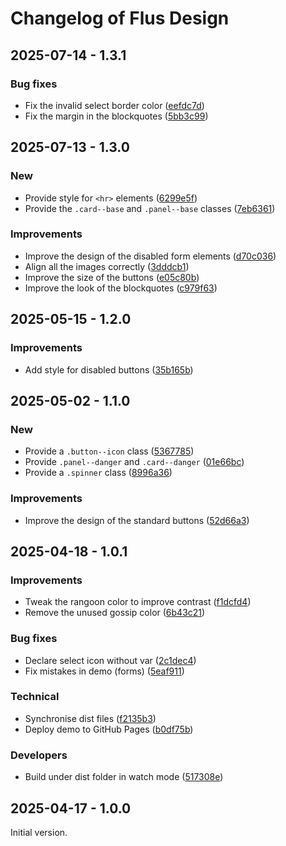 # Changelog of Flus Design

## 2025-07-14 - 1.3.1

### Bug fixes

- Fix the invalid select border color ([eefdc7d](https://github.com/flusio/flus-design/commit/eefdc7d))
- Fix the margin in the blockquotes ([5bb3c99](https://github.com/flusio/flus-design/commit/5bb3c99))

## 2025-07-13 - 1.3.0

### New

- Provide style for `<hr>` elements ([6299e5f](https://github.com/flusio/flus-design/commit/6299e5f))
- Provide the `.card--base` and `.panel--base` classes ([7eb6361](https://github.com/flusio/flus-design/commit/7eb6361))

### Improvements

- Improve the design of the disabled form elements ([d70c036](https://github.com/flusio/flus-design/commit/d70c036))
- Align all the images correctly ([3dddcb1](https://github.com/flusio/flus-design/commit/3dddcb1))
- Improve the size of the buttons ([e05c80b](https://github.com/flusio/flus-design/commit/e05c80b))
- Improve the look of the blockquotes ([c979f63](https://github.com/flusio/flus-design/commit/c979f63))

## 2025-05-15 - 1.2.0

### Improvements

- Add style for disabled buttons ([35b165b](https://github.com/flusio/flus-design/commit/35b165b))

## 2025-05-02 - 1.1.0

### New

- Provide a `.button--icon` class ([5367785](https://github.com/flusio/flus-design/commit/5367785))
- Provide `.panel--danger` and `.card--danger` ([01e66bc](https://github.com/flusio/flus-design/commit/01e66bc))
- Provide a `.spinner` class ([8996a36](https://github.com/flusio/flus-design/commit/8996a36))

### Improvements

- Improve the design of the standard buttons ([52d66a3](https://github.com/flusio/flus-design/commit/52d66a3))

## 2025-04-18 - 1.0.1

### Improvements

- Tweak the rangoon color to improve contrast ([f1dcfd4](https://github.com/flusio/flus-design/commit/f1dcfd4))
- Remove the unused gossip color ([6b43c21](https://github.com/flusio/flus-design/commit/6b43c21))

### Bug fixes

- Declare select icon without var ([2c1dec4](https://github.com/flusio/flus-design/commit/2c1dec4))
- Fix mistakes in demo (forms) ([5eaf911](https://github.com/flusio/flus-design/commit/5eaf911))

### Technical

- Synchronise dist files ([f2135b3](https://github.com/flusio/flus-design/commit/f2135b3))
- Deploy demo to GitHub Pages ([b0df75b](https://github.com/flusio/flus-design/commit/b0df75b))

### Developers

- Build under dist folder in watch mode ([517308e](https://github.com/flusio/flus-design/commit/517308e))

## 2025-04-17 - 1.0.0

Initial version.
